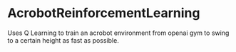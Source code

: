 # AcrobotReinforcementLearning
Uses Q Learning to train an acrobot environment from openai gym to swing to a certain height as fast as possible.

